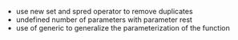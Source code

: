 * use new set and spred operator to remove duplicates
* undefined number of parameters with parameter rest
* use of generic to generalize the parameterization of the function
